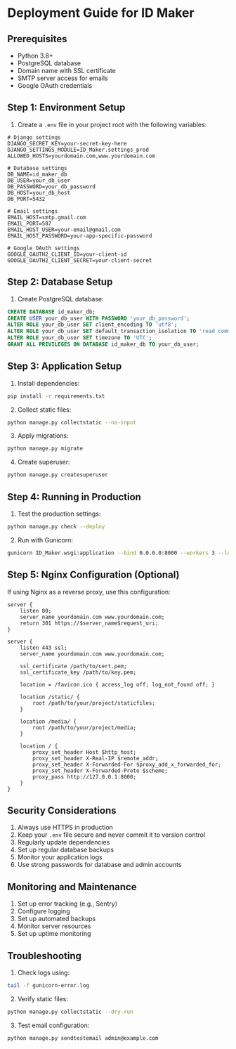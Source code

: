 # Deployment Guide for ID Maker

## Prerequisites
- Python 3.8+
- PostgreSQL database
- Domain name with SSL certificate
- SMTP server access for emails
- Google OAuth credentials

## Step 1: Environment Setup

1. Create a `.env` file in your project root with the following variables:
```
# Django settings
DJANGO_SECRET_KEY=your-secret-key-here
DJANGO_SETTINGS_MODULE=ID_Maker.settings_prod
ALLOWED_HOSTS=yourdomain.com,www.yourdomain.com

# Database settings
DB_NAME=id_maker_db
DB_USER=your_db_user
DB_PASSWORD=your_db_password
DB_HOST=your_db_host
DB_PORT=5432

# Email settings
EMAIL_HOST=smtp.gmail.com
EMAIL_PORT=587
EMAIL_HOST_USER=your-email@gmail.com
EMAIL_HOST_PASSWORD=your-app-specific-password

# Google OAuth settings
GOOGLE_OAUTH2_CLIENT_ID=your-client-id
GOOGLE_OAUTH2_CLIENT_SECRET=your-client-secret
```

## Step 2: Database Setup

1. Create PostgreSQL database:
```sql
CREATE DATABASE id_maker_db;
CREATE USER your_db_user WITH PASSWORD 'your_db_password';
ALTER ROLE your_db_user SET client_encoding TO 'utf8';
ALTER ROLE your_db_user SET default_transaction_isolation TO 'read committed';
ALTER ROLE your_db_user SET timezone TO 'UTC';
GRANT ALL PRIVILEGES ON DATABASE id_maker_db TO your_db_user;
```

## Step 3: Application Setup

1. Install dependencies:
```bash
pip install -r requirements.txt
```

2. Collect static files:
```bash
python manage.py collectstatic --no-input
```

3. Apply migrations:
```bash
python manage.py migrate
```

4. Create superuser:
```bash
python manage.py createsuperuser
```

## Step 4: Running in Production

1. Test the production settings:
```bash
python manage.py check --deploy
```

2. Run with Gunicorn:
```bash
gunicorn ID_Maker.wsgi:application --bind 0.0.0.0:8000 --workers 3 --log-file -
```

## Step 5: Nginx Configuration (Optional)

If using Nginx as a reverse proxy, use this configuration:

```nginx
server {
    listen 80;
    server_name yourdomain.com www.yourdomain.com;
    return 301 https://$server_name$request_uri;
}

server {
    listen 443 ssl;
    server_name yourdomain.com www.yourdomain.com;

    ssl_certificate /path/to/cert.pem;
    ssl_certificate_key /path/to/key.pem;

    location = /favicon.ico { access_log off; log_not_found off; }
    
    location /static/ {
        root /path/to/your/project/staticfiles;
    }

    location /media/ {
        root /path/to/your/project/media;
    }

    location / {
        proxy_set_header Host $http_host;
        proxy_set_header X-Real-IP $remote_addr;
        proxy_set_header X-Forwarded-For $proxy_add_x_forwarded_for;
        proxy_set_header X-Forwarded-Proto $scheme;
        proxy_pass http://127.0.0.1:8000;
    }
}
```

## Security Considerations

1. Always use HTTPS in production
2. Keep your `.env` file secure and never commit it to version control
3. Regularly update dependencies
4. Set up regular database backups
5. Monitor your application logs
6. Use strong passwords for database and admin accounts

## Monitoring and Maintenance

1. Set up error tracking (e.g., Sentry)
2. Configure logging
3. Set up automated backups
4. Monitor server resources
5. Set up uptime monitoring

## Troubleshooting

1. Check logs using:
```bash
tail -f gunicorn-error.log
```

2. Verify static files:
```bash
python manage.py collectstatic --dry-run
```

3. Test email configuration:
```bash
python manage.py sendtestemail admin@example.com
``` 